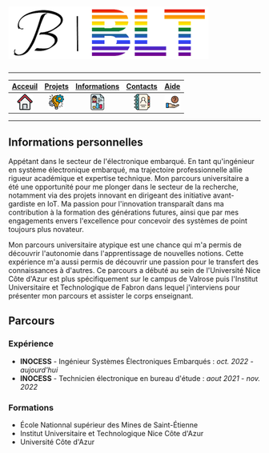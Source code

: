# ![LOGO](./imgs/logo-jb-blt.png "LOGO")

---

| [Acceuil](.) | [Projets](./projets) | [**Informations**](./information) | [Contacts](./contacts) | [Aide](./aide) |
| :---: | :---: | :---: | :---: | :---: |
| [![HOME](./imgs/home.png)](.) | [![PROJECT](./imgs/projects.png)](./projets) | [![INFO](./imgs/resume.png)](./information) | [![PROJECT](./imgs/contacts.png)](./contacts) | [![PROJECT](./imgs/help.png)](./aide) |

---

## Informations personnelles

Appétant dans le secteur de l'électronique embarqué. En tant qu'ingénieur en système électronique embarqué, ma trajectoire professionnelle allie rigueur académique et expertise technique.
Mon parcours universitaire a été une opportunité pour me plonger dans le secteur de la recherche, notamment via des projets innovant en dirigeant des initiative avant-gardiste en IoT.
Ma passion pour l'innovation transparaît dans ma contribution à la formation des générations futures, ainsi que par mes engagements envers l'excellence pour concevoir des systèmes de point toujours plus novateur.

Mon parcours universitaire atypique est une chance qui m'a permis de découvrir l'autonomie dans l'apprentissage de nouvelles notions. Cette expérience m'a aussi permis de découvrir une passion pour le transfert des connaissances à d'autres. Ce parcours a débuté au sein de l'Université Nice Côte d'Azur est plus spécifiquement sur le campus de Valrose puis l'Institut Universitaire et Technologique de Fabron dans lequel j'interviens pour présenter mon parcours et assister le corps enseignant.

## Parcours

### Expérience

- **INOCESS** - Ingénieur Systèmes Électroniques Embarqués :
_oct. 2022 - aujourd'hui_
- **INOCESS** - Technicien électronique en bureau d'étude :
_aout 2021 - nov. 2022_

### Formations

- École Nationnal supérieur des Mines de Saint-Étienne
- Institut Universitaire et Technologique Nice Côte d'Azur
- Université Côte d'Azur
